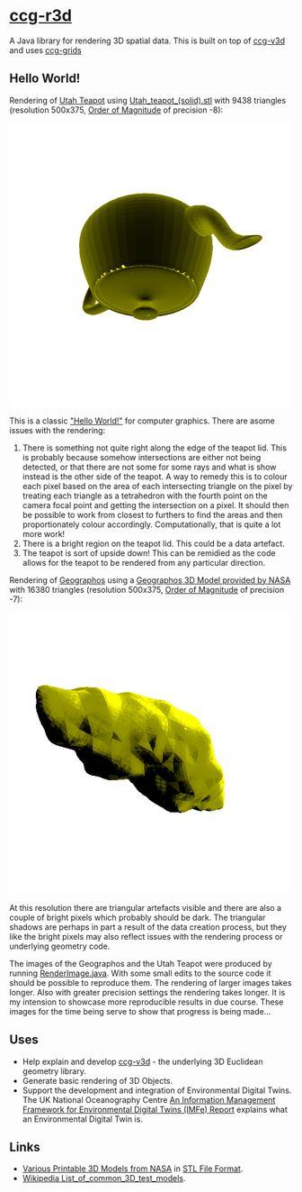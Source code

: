 # [ccg-r3d](https://github.com/agdturner/ccg-r3d)
A Java library for rendering 3D spatial data. This is built on top of [ccg-v3d]((https://github.com/agdturner/ccg-v3d)) and uses [ccg-grids]((https://github.com/agdturner/ccg-grids))

## Hello World!
Rendering of [Utah Teapot](https://en.wikipedia.org/wiki/Utah_teapot) using [Utah_teapot_(solid).stl](data/Utah_teapot_(solid).stl) with 9438 triangles (resolution 500x375, [Order of Magnitude](https://en.wikipedia.org/wiki/Order_of_magnitude) of precision -8):

<img alt="A yellow rendering of the Utah Teapot" src="data/output/Utah_teapot_(solid)/Utah_teapot_(solid)_1000x1000_i=13.557349_j=13.026869_k=17.218874_oom=-12.png" />

This is a classic ["Hello World!"](https://en.wikipedia.org/wiki/%22Hello,_World!%22_program) for computer graphics. There are asome issues with the rendering:
1. There is something not quite right along the edge of the teapot lid. This is probably because somehow intersections are either not being detected, or that there are not some for some rays and what is show instead is the other side of the teapot. A way to remedy this is to colour each pixel based on the area of each intersecting triangle on the pixel by treating each triangle as a tetrahedron with the fourth point on the camera focal point and getting the intersection on a pixel. It should then be possible to work from closest to furthers to find the areas and then proportionately colour accordingly. Computationally, that is quite a lot more work!
2. There is a bright region on the teapot lid. This could be a data artefact.
3. The teapot is sort of upside down! This can be remidied as the code allows for the teapot to be rendered from any particular direction.

Rendering of [Geographos](https://en.wikipedia.org/wiki/1620_Geographos) using a [Geographos 3D Model provided by NASA](https://nasa3d.arc.nasa.gov/detail/geographos) with 16380 triangles (resolution 500x375, [Order of Magnitude](https://en.wikipedia.org/wiki/Order_of_magnitude) of precision -7):

<img alt="A yellow rendering of Geographos" src="data/output/geographos/oom=-8/1620geographos_500x500_i=3.603341_j=-3.463922_k=3.488848_oom=-8.png" />

At this resolution there are triangular artefacts visible and there are also a couple of bright pixels which probably should be dark. The triangular shadows are perhaps in part a result of the data creation process, but they like the bright pixels may also reflect issues with the rendering process or underlying geometry code.

The images of the Geographos and the Utah Teapot were produced by running [RenderImage.java](https://github.com/agdturner/ccg-r3d/tree/main/src/main/java/uk/ac/leeds/ccg/r3d/RenderImage.java). With some small edits to the source code it should be possible to reproduce them. The rendering of larger images takes longer. Also with greater precision settings the rendering takes longer. It is my intension to showcase more reproducible results in due course. These images for the time being serve to show that progress is being made...

## Uses
* Help explain and develop [ccg-v3d](https://github.com/agdturner/ccg-v3d) - the underlying 3D Euclidean geometry library.
* Generate basic rendering of 3D Objects.
* Support the development and integration of Environmental Digital Twins. The UK National Oceanography Centre [An Information Management Framework for Environmental Digital Twins (IMFe) Report](https://noc.ac.uk/files/documents/about/NOC%20IMFe%20Summary%20Report2.pdf) explains what an Environmental Digital Twin is.

## Links
* [Various Printable 3D Models from NASA](https://nasa3d.arc.nasa.gov/models/printable) in [STL File Format](https://en.wikipedia.org/wiki/STL_(file_format)).
* [Wikipedia List_of_common_3D_test_models](https://en.wikipedia.org/wiki/List_of_common_3D_test_models).
